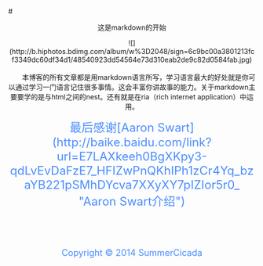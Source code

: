 #<center>这是markdown的开始<center>

<center>![](http://b.hiphotos.bdimg.com/album/w%3D2048/sign=6c9bc00a3801213fcf3349dc60df34d1/48540923dd54564e73d310eab2de9c82d0584fab.jpg)</center>
<br/>
&emsp;&emsp;本博客的所有文章都是用markdown语言所写，学习语言最大的好处就是你可以通过学习一门语言记住很多事情。这会丰富你讲故事的能力。关于markdown主要要学的是与html之间的nest。还有就是在ria（rich internet application）中运用。<br/>

<center><p style="color:#4a8cff"><font size="5">最后感谢[Aaron Swart](http://baike.baidu.com/link?url=E7LAXkeeh0BgXKpy3-qdLvEvDaFzE7_HFIZwPnQKhIPh1zCr4Yq_bzaYB221pSMhDYcva7XXyXY7pIZIor5r0_ "Aaron Swart介绍")</font></p>

<br/>
<br/>
<br/>
<center><p style="color:#4a8cff"><font size="4">Copyright &copy; 2014 SummerCicada</font></p></center>